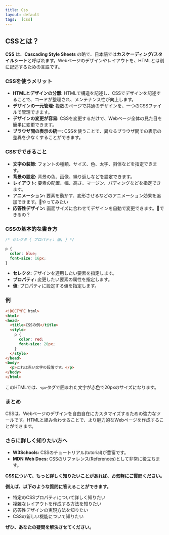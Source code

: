 ```yaml
---
title: Css
layout: default
tags:  [css]
---
```


## CSSとは？

**CSS** は、**Cascading Style Sheets** の略で、日本語では**カスケーディング/スタイルシート**と呼ばれます。Webページのデザインやレイアウトを、HTMLとは別に記述するための言語です。

### CSSを使うメリット

* **HTMLとデザインの分離:** HTMLで構造を記述し、CSSでデザインを記述することで、コードが整理され、メンテナンス性が向上します。
* **デザインの一元管理:** 複数のページで共通のデザインを、一つのCSSファイルで管理できます。
* **デザインの変更が容易:** CSSを変更するだけで、Webページ全体の見た目を簡単に変更できます。
* **ブラウザ間の表示の統一:** CSSを使うことで、異なるブラウザ間での表示の差異を少なくすることができます。

### CSSでできること

* **文字の装飾:** フォントの種類、サイズ、色、太字、斜体などを指定できます。
* **背景の設定:** 背景の色、画像、繰り返しなどを設定できます。
* **レイアウト:** 要素の配置、幅、高さ、マージン、パディングなどを指定できます。
* **アニメーション:** 要素を動かす、変形させるなどのアニメーション効果を追加できます。🌷やってみたい
* **応答性デザイン:** 画面サイズに合わせてデザインを自動で変更できます。🌷できるの？

### CSSの基本的な書き方

```css
/* セレクタ { プロパティ: 値; } */

p {
  color: blue;
  font-size: 16px;
}
```

* **セレクタ:** デザインを適用したい要素を指定します。
* **プロパティ:** 変更したい要素の属性を指定します。
* **値:** プロパティに設定する値を指定します。

### 例

```html
<!DOCTYPE html>
<html>
<head>
  <title>CSSの例</title>
  <style>
    p {
      color: red;
      font-size: 20px;
    }
  </style>
</head>
<body>
  <p>これは赤い文字の段落です。</p>
</body>
</html>
```

このHTMLでは、`<p>`タグで囲まれた文字が赤色で20pxのサイズになります。

### まとめ

CSSは、Webページのデザインを自由自在にカスタマイズするための強力なツールです。HTMLと組み合わせることで、より魅力的なWebページを作成することができます。

### さらに詳しく知りたい方へ

* **W3Schools:** CSSのチュートリアル(tutorial)が豊富です。
* **MDN Web Docs:** CSSのリファレンス(References)として非常に役立ちます。

**CSSについて、もっと詳しく知りたいことがあれば、お気軽にご質問ください。**

**例えば、以下のような質問に答えることができます。**

* 特定のCSSプロパティについて詳しく知りたい
* 複雑なレイアウトを作成する方法を知りたい
* 応答性デザインの実現方法を知りたい
* CSSの新しい機能について知りたい

**ぜひ、あなたの疑問を解決させてください。**
